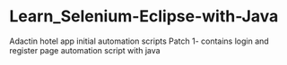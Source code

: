 # Learn_Selenium-Eclipse-with-Java
Adactin hotel app initial automation scripts
Patch 1- contains login and register page automation script with java
